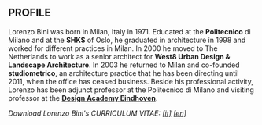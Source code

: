 ## PROFILE

Lorenzo Bini was born in Milan, Italy in 1971. Educated at the **Politecnico** di Milano and at the **SHKS** of Oslo, he graduated in architecture in 1998 and worked for different practices in Milan. In 2000 he moved to The Netherlands to work as a senior architect for **West8 Urban Design & Landscape Architecture**. In 2003 he returned to Milan and co-founded **studiometrico**, an architecture practice that he has been directing until 2011, when the office has ceased business. Beside his professional activity, Lorenzo has been adjunct professor at the Politecnico di Milano and visiting professor at the [**Design Academy Eindhoven**](https://www.designacademy.nl/Study/Master/General/ContextualDesign.aspx).

_Download Lorenzo Bini's CURRICULUM VITAE: [[it]](/pdf/LOREBINI-CV-IT.pdf)  [[en]](/pdf/LOREBINI-CV-EN.pdf)_
